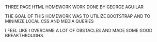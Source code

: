 THREE PAGE HTML HOMEWORK
WORK DONE BY GEORGE AGUILAR

THE GOAL OF THIS HOMEWORK WAS TO UTILIZE BOOTSTRAP AND TO MINIMIZE LOCAL CSS AND MEDIA QUERIES

I FEEL LIKE I OVERCAME A LOT OF OBSTACLES AND MADE SOME GOOD BREAKTHROUGHS.
